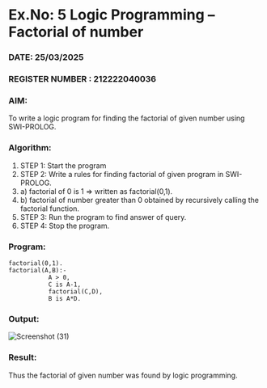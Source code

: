 # Ex.No: 5   Logic Programming – Factorial of number   
### DATE: 25/03/2025                                                                           
### REGISTER NUMBER : 212222040036
### AIM: 
To  write  a logic program for finding the factorial of given number using SWI-PROLOG. 
### Algorithm:
1. STEP 1: Start the program
2. STEP 2:  Write a rules for finding factorial of given program in SWI-PROLOG.
3.   a)	factorial of 0 is 1 => written as factorial(0,1).
4.   b)	factorial of number greater than 0 obtained by recursively calling the factorial    function.
5. STEP 3: Run the program  to find answer of  query.
6. STEP 4: Stop the program.

### Program:
```
factorial(0,1).
factorial(A,B):-  
           A > 0, 
           C is A-1,
           factorial(C,D),
           B is A*D.
```



### Output:
![Screenshot (31)](https://github.com/Vikhram-S/AI_Lab_2023-24/assets/146576573/0d098eac-7ae8-4b29-bc3a-76f8b576add7)




### Result:
Thus the factorial of given number was found by logic programming. 
